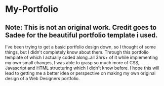 # My-Portfolio
## Note: This is not an original work. Credit goes to Sadee for the beautiful portfolio template i used.
 I've been trying to get a basic portfolio design down, so I thought of some things, but I didn't completely know about them.
 Through this portfolio template of which I actually coded along..all 3hrs+ of it while implementing my own small changes,
 I was able to grasp so much more of CSS, Javascript and HTML structuring which I didn't know before. I hope this will lead to getting me 
 a better idea or perspective on making my own original design of a Web Designers portfolio.
